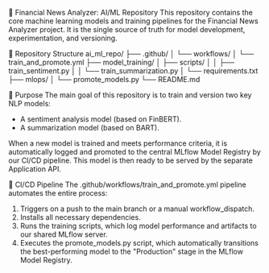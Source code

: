 🤖 Financial News Analyzer: AI/ML Repository
This repository contains the core machine learning models and training pipelines for the Financial News Analyzer project. It is the single source of truth for model development, experimentation, and versioning.

📁 Repository Structure
ai_ml_repo/
├── .github/
│   └── workflows/
│       └── train_and_promote.yml
├── model_training/
│   ├── scripts/
│   │   ├── train_sentiment.py
│   │   └── train_summarization.py
│   └── requirements.txt
├── mlops/
│   └── promote_models.py
└── README.md

🎯 Purpose
The main goal of this repository is to train and version two key NLP models:
- A sentiment analysis model (based on FinBERT).
- A summarization model (based on BART).

When a new model is trained and meets performance criteria, it is automatically logged and promoted to the central MLflow Model Registry by our CI/CD pipeline. This model is then ready to be served by the separate Application API.

🚀 CI/CD Pipeline
The .github/workflows/train_and_promote.yml pipeline automates the entire process:
1. Triggers on a push to the main branch or a manual workflow_dispatch.
2. Installs all necessary dependencies.
3. Runs the training scripts, which log model performance and artifacts to our shared MLflow server.
4. Executes the promote_models.py script, which automatically transitions the best-performing model to the "Production" stage in the MLflow Model Registry.